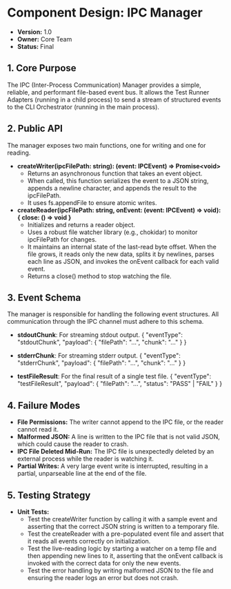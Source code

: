 # Component Design: IPC Manager

* **Version:** 1.0
* **Owner:** Core Team
* **Status:** Final

## 1. Core Purpose

The IPC (Inter-Process Communication) Manager provides a simple, reliable, and performant file-based event bus. It allows the Test Runner Adapters (running in a child process) to send a stream of structured events to the CLI Orchestrator (running in the main process).

## 2. Public API

The manager exposes two main functions, one for writing and one for reading.

* **createWriter(ipcFilePath: string): (event: IPCEvent) \=\> Promise\<void\>**
  * Returns an asynchronous function that takes an event object.
  * When called, this function serializes the event to a JSON string, appends a newline character, and appends the result to the ipcFilePath.
  * It uses fs.appendFile to ensure atomic writes.
* **createReader(ipcFilePath: string, onEvent: (event: IPCEvent) \=\> void): { close: () \=\> void }**
  * Initializes and returns a reader object.
  * Uses a robust file watcher library (e.g., chokidar) to monitor ipcFilePath for changes.
  * It maintains an internal state of the last-read byte offset. When the file grows, it reads only the new data, splits it by newlines, parses each line as JSON, and invokes the onEvent callback for each valid event.
  * Returns a close() method to stop watching the file.

## 3. Event Schema

The manager is responsible for handling the following event structures. All communication through the IPC channel must adhere to this schema.

* **stdoutChunk**: For streaming stdout output.
  {
    "eventType": "stdoutChunk",
    "payload": { "filePath": "...", "chunk": "..." }
  }

* **stderrChunk**: For streaming stderr output.
  {
    "eventType": "stderrChunk",
    "payload": { "filePath": "...", "chunk": "..." }
  }

* **testFileResult**: For the final result of a single test file.
  {
    "eventType": "testFileResult",
    "payload": { "filePath": "...", "status": "PASS" | "FAIL" }
  }

## 4. Failure Modes

* **File Permissions:** The writer cannot append to the IPC file, or the reader cannot read it.
* **Malformed JSON:** A line is written to the IPC file that is not valid JSON, which could cause the reader to crash.
* **IPC File Deleted Mid-Run:** The IPC file is unexpectedly deleted by an external process while the reader is watching it.
* **Partial Writes:** A very large event write is interrupted, resulting in a partial, unparseable line at the end of the file.

## 5. Testing Strategy

* **Unit Tests:**
  * Test the createWriter function by calling it with a sample event and asserting that the correct JSON string is written to a temporary file.
  * Test the createReader with a pre-populated event file and assert that it reads all events correctly on initialization.
  * Test the live-reading logic by starting a watcher on a temp file and then appending new lines to it, asserting that the onEvent callback is invoked with the correct data for only the new events.
  * Test the error handling by writing malformed JSON to the file and ensuring the reader logs an error but does not crash.
